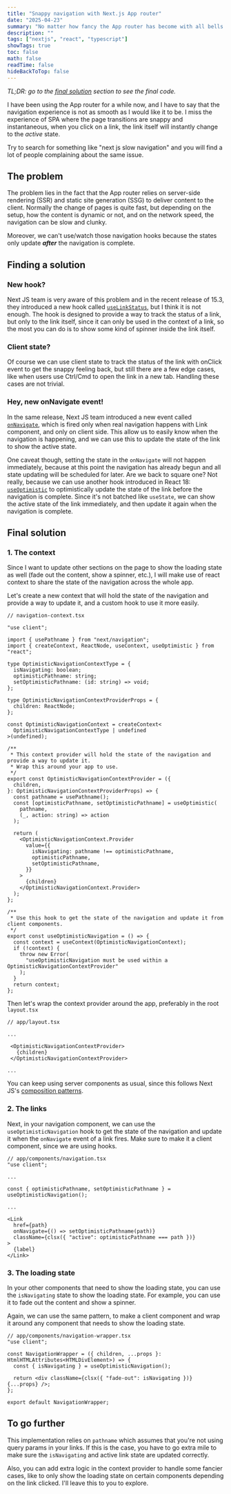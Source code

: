 ```yaml
---
title: "Snappy navigation with Next.js App router"
date: "2025-04-23"
summary: "No matter how fancy the App router has become with all bells and whistles, the clunky navigation experience always bothers me."
description: ""
tags: ["nextjs", "react", "typescript"]
showTags: true
toc: false
math: false
readTime: false
hideBackToTop: false
---
```


_TL;DR: go to the [final solution](#final-solution) section to see the final code._

I have been using the App router for a while now, and I have to say that the navigation experience is not as smooth as I would like it to be. I miss the experience of SPA where the page transitions are snappy and instantaneous, when you click on a link, the link itself will instantly change to the _active_ state.

Try to search for something like "next js slow navigation" and you will find a lot of people complaining about the same issue.

## The problem

The problem lies in the fact that the App router relies on server-side rendering (SSR) and static site generation (SSG) to deliver content to the client. Normally the change of pages is quite fast, but depending on the setup, how the content is dynamic or not, and on the network speed, the navigation can be slow and clunky.

Moreover, we can't use/watch those navigation hooks because the states only update **_after_** the navigation is complete.

## Finding a solution

### New hook?

Next JS team is very aware of this problem and in the recent release of 15.3, they introduced a new hook called [`useLinkStatus`](https://nextjs.org/blog/next-15-3#uselinkstatus), but I think it is not enough. The hook is designed to provide a way to track the status of a link, but only to the link itself, since it can only be used in the context of a link, so the most you can do is to show some kind of spinner inside the link itself.

### Client state?

Of course we can use client state to track the status of the link with onClick event to get the snappy feeling back, but still there are a few edge cases, like when users use Ctrl/Cmd to open the link in a new tab. Handling these cases are not trivial.

### Hey, new onNavigate event!

In the same release, Next JS team introduced a new event called [`onNavigate`](https://nextjs.org/docs/app/api-reference/components/link#onnavigate), which is fired only when real navigation happens with Link component, and only on client side. This allow us to easily know when the navigation is happening, and we can use this to update the state of the link to show the active state.

One caveat though, setting the state in the `onNavigate` will not happen immediately, because at this point the navigation has already begun and all state updating will be scheduled for later. Are we back to square one? Not really, because we can use another hook introduced in React 18: [`useOptimistic`](https://react.dev/reference/react/useOptimistic) to optimistically update the state of the link before the navigation is complete. Since it's not batched like `useState`, we can show the active state of the link immediately, and then update it again when the navigation is complete.

## Final solution

### 1. The context

Since I want to update other sections on the page to show the loading state as well (fade out the content, show a spinner, etc.), I will make use of react context to share the state of the navigation across the whole app.

Let's create a new context that will hold the state of the navigation and provide a way to update it, and a custom hook to use it more easily.

```tsx
// navigation-context.tsx

"use client";

import { usePathname } from "next/navigation";
import { createContext, ReactNode, useContext, useOptimistic } from "react";

type OptimisticNavigationContextType = {
  isNavigating: boolean;
  optimisticPathname: string;
  setOptimisticPathname: (id: string) => void;
};

type OptimisticNavigationContextProviderProps = {
  children: ReactNode;
};

const OptimisticNavigationContext = createContext<
  OptimisticNavigationContextType | undefined
>(undefined);

/**
 * This context provider will hold the state of the navigation and provide a way to update it.
 * Wrap this around your app to use.
 */
export const OptimisticNavigationContextProvider = ({
  children,
}: OptimisticNavigationContextProviderProps) => {
  const pathname = usePathname();
  const [optimisticPathname, setOptimisticPathname] = useOptimistic(
    pathname,
    (_, action: string) => action
  );

  return (
    <OptimisticNavigationContext.Provider
      value={{
        isNavigating: pathname !== optimisticPathname,
        optimisticPathname,
        setOptimisticPathname,
      }}
    >
      {children}
    </OptimisticNavigationContext.Provider>
  );
};

/**
 * Use this hook to get the state of the navigation and update it from client components.
 */
export const useOptimisticNavigation = () => {
  const context = useContext(OptimisticNavigationContext);
  if (!context) {
    throw new Error(
      "useOptimisticNavigation must be used within a OptimisticNavigationContextProvider"
    );
  }
  return context;
};
```

Then let's wrap the context provider around the app, preferably in the root `layout.tsx`

```tsx
// app/layout.tsx

...

 <OptimisticNavigationContextProvider>
   {children}
 </OptimisticNavigationContextProvider>

...
```

You can keep using server components as usual, since this follows Next JS's [composition patterns](https://nextjs.org/docs/app/building-your-application/rendering/composition-patterns#using-context-providers).

### 2. The links

Next, in your navigation component, we can use the `useOptimisticNavigation` hook to get the state of the navigation and update it when the `onNavigate` event of a link fires. Make sure to make it a client component, since we are using hooks.

```tsx
// app/components/navigation.tsx
"use client";

...

const { optimisticPathname, setOptimisticPathname } = useOptimisticNavigation();

...

<Link 
  href={path}
  onNavigate={() => setOptimisticPathname(path)}
  className={clsx({ "active": optimisticPathname === path })}
>
  {label}
</Link>
```

### 3. The loading state

In your other components that need to show the loading state, you can use the `isNavigating` state to show the loading state. For example, you can use it to fade out the content and show a spinner.

Again, we can use the same pattern, to make a client component and wrap it around any component that needs to show the loading state.

```tsx
// app/components/navigation-wrapper.tsx
"use client";

const NavigationWrapper = ({ children, ...props }: HtmlHTMLAttributes<HTMLDivElement>) => {
  const { isNavigating } = useOptimisticNavigation();

  return <div className={clsx({ "fade-out": isNavigating })} {...props} />;
};

export default NavigationWrapper;
```

## To go further

This implementation relies on `pathname` which assumes that you're not using query params in your links. If this is the case, you have to go extra mile to make sure the `isNavigating` and active link state are updated correctly.

Also, you can add extra logic in the context provider to handle some fancier cases, like to only show the loading state on certain components depending on the link clicked. I'll leave this to you to explore.